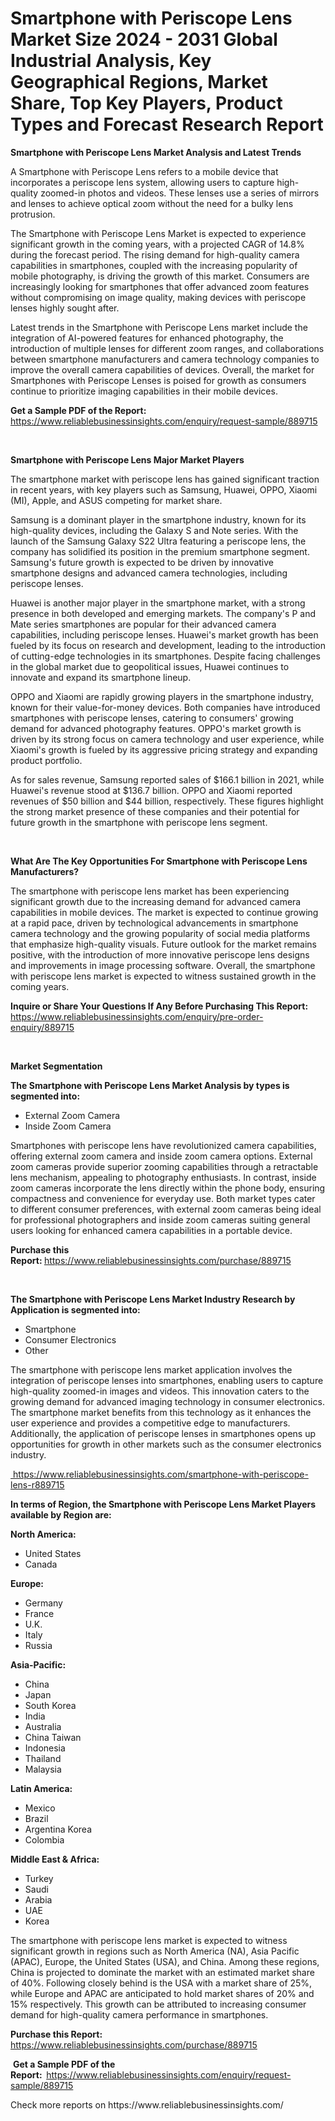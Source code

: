 <p><h1>Smartphone with Periscope Lens Market Size 2024 - 2031 Global Industrial Analysis, Key Geographical Regions, Market Share, Top Key Players, Product Types and Forecast Research Report</h1></p><p><strong>Smartphone with Periscope Lens Market Analysis and Latest Trends</strong></p>
<p><p>A Smartphone with Periscope Lens refers to a mobile device that incorporates a periscope lens system, allowing users to capture high-quality zoomed-in photos and videos. These lenses use a series of mirrors and lenses to achieve optical zoom without the need for a bulky lens protrusion.</p><p>The Smartphone with Periscope Lens Market is expected to experience significant growth in the coming years, with a projected CAGR of 14.8% during the forecast period. The rising demand for high-quality camera capabilities in smartphones, coupled with the increasing popularity of mobile photography, is driving the growth of this market. Consumers are increasingly looking for smartphones that offer advanced zoom features without compromising on image quality, making devices with periscope lenses highly sought after.</p><p>Latest trends in the Smartphone with Periscope Lens market include the integration of AI-powered features for enhanced photography, the introduction of multiple lenses for different zoom ranges, and collaborations between smartphone manufacturers and camera technology companies to improve the overall camera capabilities of devices. Overall, the market for Smartphones with Periscope Lenses is poised for growth as consumers continue to prioritize imaging capabilities in their mobile devices.</p></p>
<p><strong>Get a Sample PDF of the Report:&nbsp;</strong> <a href="https://www.reliablebusinessinsights.com/enquiry/request-sample/889715">https://www.reliablebusinessinsights.com/enquiry/request-sample/889715</a></p>
<p>&nbsp;</p>
<p><strong>Smartphone with Periscope Lens Major Market Players</strong></p>
<p><p>The smartphone market with periscope lens has gained significant traction in recent years, with key players such as Samsung, Huawei, OPPO, Xiaomi (MI), Apple, and ASUS competing for market share. </p><p>Samsung is a dominant player in the smartphone industry, known for its high-quality devices, including the Galaxy S and Note series. With the launch of the Samsung Galaxy S22 Ultra featuring a periscope lens, the company has solidified its position in the premium smartphone segment. Samsung's future growth is expected to be driven by innovative smartphone designs and advanced camera technologies, including periscope lenses.</p><p>Huawei is another major player in the smartphone market, with a strong presence in both developed and emerging markets. The company's P and Mate series smartphones are popular for their advanced camera capabilities, including periscope lenses. Huawei's market growth has been fueled by its focus on research and development, leading to the introduction of cutting-edge technologies in its smartphones. Despite facing challenges in the global market due to geopolitical issues, Huawei continues to innovate and expand its smartphone lineup.</p><p>OPPO and Xiaomi are rapidly growing players in the smartphone industry, known for their value-for-money devices. Both companies have introduced smartphones with periscope lenses, catering to consumers' growing demand for advanced photography features. OPPO's market growth is driven by its strong focus on camera technology and user experience, while Xiaomi's growth is fueled by its aggressive pricing strategy and expanding product portfolio.</p><p>As for sales revenue, Samsung reported sales of $166.1 billion in 2021, while Huawei's revenue stood at $136.7 billion. OPPO and Xiaomi reported revenues of $50 billion and $44 billion, respectively. These figures highlight the strong market presence of these companies and their potential for future growth in the smartphone with periscope lens segment.</p></p>
<p>&nbsp;</p>
<p><strong>What Are The Key Opportunities For Smartphone with Periscope Lens Manufacturers?</strong></p>
<p><p>The smartphone with periscope lens market has been experiencing significant growth due to the increasing demand for advanced camera capabilities in mobile devices. The market is expected to continue growing at a rapid pace, driven by technological advancements in smartphone camera technology and the growing popularity of social media platforms that emphasize high-quality visuals. Future outlook for the market remains positive, with the introduction of more innovative periscope lens designs and improvements in image processing software. Overall, the smartphone with periscope lens market is expected to witness sustained growth in the coming years.</p></p>
<p><strong>Inquire or Share Your Questions If Any Before Purchasing This Report:</strong> <a href="https://www.reliablebusinessinsights.com/enquiry/pre-order-enquiry/889715">https://www.reliablebusinessinsights.com/enquiry/pre-order-enquiry/889715</a></p>
<p>&nbsp;</p>
<p><strong>Market Segmentation</strong></p>
<p><strong>The Smartphone with Periscope Lens Market Analysis by types is segmented into:</strong></p>
<p><ul><li>External Zoom Camera</li><li>Inside Zoom Camera</li></ul></p>
<p><p>Smartphones with periscope lens have revolutionized camera capabilities, offering external zoom camera and inside zoom camera options. External zoom cameras provide superior zooming capabilities through a retractable lens mechanism, appealing to photography enthusiasts. In contrast, inside zoom cameras incorporate the lens directly within the phone body, ensuring compactness and convenience for everyday use. Both market types cater to different consumer preferences, with external zoom cameras being ideal for professional photographers and inside zoom cameras suiting general users looking for enhanced camera capabilities in a portable device.</p></p>
<p><strong>Purchase this Report:&nbsp;</strong><a href="https://www.reliablebusinessinsights.com/purchase/889715">https://www.reliablebusinessinsights.com/purchase/889715</a></p>
<p>&nbsp;</p>
<p><strong>The Smartphone with Periscope Lens Market Industry Research by Application is segmented into:</strong></p>
<p><ul><li>Smartphone</li><li>Consumer Electronics</li><li>Other</li></ul></p>
<p><p>The smartphone with periscope lens market application involves the integration of periscope lenses into smartphones, enabling users to capture high-quality zoomed-in images and videos. This innovation caters to the growing demand for advanced imaging technology in consumer electronics. The smartphone market benefits from this technology as it enhances the user experience and provides a competitive edge to manufacturers. Additionally, the application of periscope lenses in smartphones opens up opportunities for growth in other markets such as the consumer electronics industry.</p></p>
<p><a href="https://www.reliablebusinessinsights.com/smartphone-with-periscope-lens-r889715">&nbsp;https://www.reliablebusinessinsights.com/smartphone-with-periscope-lens-r889715</a></p>
<p><strong>In terms of Region, the Smartphone with Periscope Lens Market Players available by Region are:</strong></p>
<p>
    <p> <strong> North America: </strong>
        <ul>
            <li>United States</li>
            <li>Canada</li>
        </ul>
        </p> 
    <p> <strong> Europe: </strong>
        <ul>
            <li>Germany</li>
            <li>France</li>
            <li>U.K.</li>
            <li>Italy</li>
            <li>Russia</li>
        </ul>
        </p> 
    <p> <strong> Asia-Pacific: </strong>
        <ul>
            <li>China</li>
            <li>Japan</li>
            <li>South Korea</li>
            <li>India</li>
            <li>Australia</li>
            <li>China Taiwan</li>
            <li>Indonesia</li>
            <li>Thailand</li>
            <li>Malaysia</li>
        </ul>
        </p> 
    <p> <strong> Latin America: </strong>
        <ul>
            <li>Mexico</li>
            <li>Brazil</li>
            <li>Argentina Korea</li>
            <li>Colombia</li>
        </ul>
        </p> 
    <p> <strong> Middle East & Africa: </strong>
        <ul>
            <li>Turkey</li>
            <li>Saudi</li>
            <li>Arabia</li>
            <li>UAE</li>
            <li>Korea</li>
        </ul>
    </p>
    </p>
<p><p>The smartphone with periscope lens market is expected to witness significant growth in regions such as North America (NA), Asia Pacific (APAC), Europe, the United States (USA), and China. Among these regions, China is projected to dominate the market with an estimated market share of 40%. Following closely behind is the USA with a market share of 25%, while Europe and APAC are anticipated to hold market shares of 20% and 15% respectively. This growth can be attributed to increasing consumer demand for high-quality camera performance in smartphones.</p></p>
<p><strong>Purchase this Report: </strong><a href="https://www.reliablebusinessinsights.com/purchase/889715">https://www.reliablebusinessinsights.com/purchase/889715</a></p>
<p>&nbsp;<strong>Get a Sample PDF of the Report:&nbsp;&nbsp;</strong><a href="https://www.reliablebusinessinsights.com/enquiry/request-sample/889715">https://www.reliablebusinessinsights.com/enquiry/request-sample/889715</a></p>
<p><strong></strong></p>
<p>Check more reports on https://www.reliablebusinessinsights.com/</p>